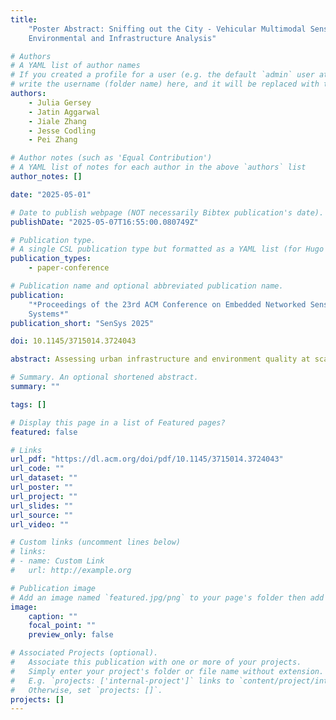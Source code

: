 ```yaml
---
title:
    "Poster Abstract: Sniffing out the City - Vehicular Multimodal Sensing for
    Environmental and Infrastructure Analysis"

# Authors
# A YAML list of author names
# If you created a profile for a user (e.g. the default `admin` user at `content/authors/admin/`),
# write the username (folder name) here, and it will be replaced with their full name and linked to their profile.
authors:
    - Julia Gersey
    - Jatin Aggarwal
    - Jiale Zhang
    - Jesse Codling
    - Pei Zhang

# Author notes (such as 'Equal Contribution')
# A YAML list of notes for each author in the above `authors` list
author_notes: []

date: "2025-05-01"

# Date to publish webpage (NOT necessarily Bibtex publication's date).
publishDate: "2025-05-07T16:55:00.080749Z"

# Publication type.
# A single CSL publication type but formatted as a YAML list (for Hugo requirements).
publication_types:
    - paper-conference

# Publication name and optional abbreviated publication name.
publication:
    "*Proceedings of the 23rd ACM Conference on Embedded Networked Sensor
    Systems*"
publication_short: "SenSys 2025"

doi: 10.1145/3715014.3724043

abstract: Assessing urban infrastructure and environment quality at scale remains a challenge. This work presents a multimodal sensing framework that integrates computer vision-based infrastructure analysis with mobile air quality monitoring to explore urban conditions beyond the camera's field of view. A vehicle-mounted system captures video data for semantic segmentation of roads and buildings while an air intake unit collects temperature, humidity, CO2, TVOC, and AQI levels. A preliminary test drive in Ann Arbor demonstrated expected correlations between CO2 and TVOC spikes in dense urban areas, providing a proof of concept for linking environmental sensing with visual urban analysis. Future work will refine sensor calibration, adaptive sampling strategies, and predictive modeling to improve accuracy and scalability.

# Summary. An optional shortened abstract.
summary: ""

tags: []

# Display this page in a list of Featured pages?
featured: false

# Links
url_pdf: "https://dl.acm.org/doi/pdf/10.1145/3715014.3724043"
url_code: ""
url_dataset: ""
url_poster: ""
url_project: ""
url_slides: ""
url_source: ""
url_video: ""

# Custom links (uncomment lines below)
# links:
# - name: Custom Link
#   url: http://example.org

# Publication image
# Add an image named `featured.jpg/png` to your page's folder then add a caption below.
image:
    caption: ""
    focal_point: ""
    preview_only: false

# Associated Projects (optional).
#   Associate this publication with one or more of your projects.
#   Simply enter your project's folder or file name without extension.
#   E.g. `projects: ['internal-project']` links to `content/project/internal-project/index.md`.
#   Otherwise, set `projects: []`.
projects: []
---
```



